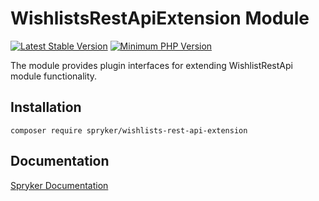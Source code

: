 # WishlistsRestApiExtension Module
[![Latest Stable Version](https://poser.pugx.org/spryker/wishlists-rest-api-extension/v/stable.svg)](https://packagist.org/packages/spryker/wishlists-rest-api-extension)
[![Minimum PHP Version](https://img.shields.io/badge/php-%3E%3D%207.4-8892BF.svg)](https://php.net/)

The module provides plugin interfaces for extending WishlistRestApi module functionality.

## Installation

```
composer require spryker/wishlists-rest-api-extension
```

## Documentation

[Spryker Documentation](https://docs.spryker.com)
